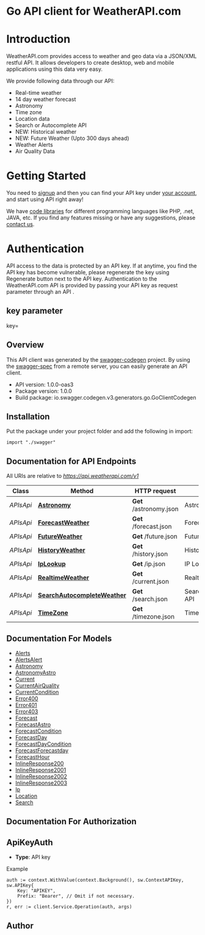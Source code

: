 # Go API client for WeatherAPI.com

# Introduction  
WeatherAPI.com provides access to weather and geo data via a JSON/XML restful API. It allows developers to create desktop, web and mobile applications using this data very easy.    

We provide following data through our API:     
- Real-time weather 
- 14 day weather forecast 
- Astronomy 
- Time zone 
- Location data 
- Search or Autocomplete API 
- NEW: Historical weather 
- NEW: Future Weather (Upto 300 days ahead) 
- Weather Alerts 
- Air Quality Data  

# Getting Started    
You need to [signup](https://www.weatherapi.com/signup.aspx) and then you can find your API key under [your account](https://www.weatherapi.com/login.aspx), and start using API right away!    

We have [code libraries](https://www.weatherapi.com/docs/code-libraries.aspx) for different programming languages like PHP, .net, JAVA, etc.  If you find any features missing or have any suggestions, please [contact us](https://www.weatherapi.com/contact.aspx).    

# Authentication    
API access to the data is protected by an API key. If at anytime, you find the API key has become vulnerable, please regenerate the key using Regenerate button next to the API key.  Authentication to the WeatherAPI.com API is provided by passing your API key as request parameter through an API .      

##  key parameter  
key=<YOUR API KEY>  

## Overview
This API client was generated by the [swagger-codegen](https://github.com/swagger-api/swagger-codegen) project.  By using the [swagger-spec](https://github.com/swagger-api/swagger-spec) from a remote server, you can easily generate an API client.

- API version: 1.0.0-oas3
- Package version: 1.0.0
- Build package: io.swagger.codegen.v3.generators.go.GoClientCodegen

## Installation
Put the package under your project folder and add the following in import:
```golang
import "./swagger"
```

## Documentation for API Endpoints

All URIs are relative to *https://api.weatherapi.com/v1*

Class | Method | HTTP request | Description
------------ | ------------- | ------------- | -------------
*APIsApi* | [**Astronomy**](docs/APIsApi.md#astronomy) | **Get** /astronomy.json | Astronomy API
*APIsApi* | [**ForecastWeather**](docs/APIsApi.md#forecastweather) | **Get** /forecast.json | Forecast API
*APIsApi* | [**FutureWeather**](docs/APIsApi.md#futureweather) | **Get** /future.json | Future API
*APIsApi* | [**HistoryWeather**](docs/APIsApi.md#historyweather) | **Get** /history.json | History API
*APIsApi* | [**IpLookup**](docs/APIsApi.md#iplookup) | **Get** /ip.json | IP Lookup API
*APIsApi* | [**RealtimeWeather**](docs/APIsApi.md#realtimeweather) | **Get** /current.json | Realtime API
*APIsApi* | [**SearchAutocompleteWeather**](docs/APIsApi.md#searchautocompleteweather) | **Get** /search.json | Search/Autocomplete API
*APIsApi* | [**TimeZone**](docs/APIsApi.md#timezone) | **Get** /timezone.json | Time Zone API

## Documentation For Models

 - [Alerts](docs/Alerts.md)
 - [AlertsAlert](docs/AlertsAlert.md)
 - [Astronomy](docs/Astronomy.md)
 - [AstronomyAstro](docs/AstronomyAstro.md)
 - [Current](docs/Current.md)
 - [CurrentAirQuality](docs/CurrentAirQuality.md)
 - [CurrentCondition](docs/CurrentCondition.md)
 - [Error400](docs/Error400.md)
 - [Error401](docs/Error401.md)
 - [Error403](docs/Error403.md)
 - [Forecast](docs/Forecast.md)
 - [ForecastAstro](docs/ForecastAstro.md)
 - [ForecastCondition](docs/ForecastCondition.md)
 - [ForecastDay](docs/ForecastDay.md)
 - [ForecastDayCondition](docs/ForecastDayCondition.md)
 - [ForecastForecastday](docs/ForecastForecastday.md)
 - [ForecastHour](docs/ForecastHour.md)
 - [InlineResponse200](docs/InlineResponse200.md)
 - [InlineResponse2001](docs/InlineResponse2001.md)
 - [InlineResponse2002](docs/InlineResponse2002.md)
 - [InlineResponse2003](docs/InlineResponse2003.md)
 - [Ip](docs/Ip.md)
 - [Location](docs/Location.md)
 - [Search](docs/Search.md)

## Documentation For Authorization

## ApiKeyAuth
- **Type**: API key 

Example
```golang
auth := context.WithValue(context.Background(), sw.ContextAPIKey, sw.APIKey{
	Key: "APIKEY",
	Prefix: "Bearer", // Omit if not necessary.
})
r, err := client.Service.Operation(auth, args)
```

## Author


